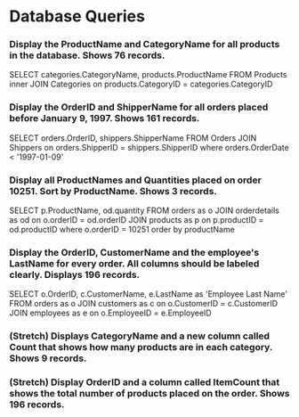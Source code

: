 # Database Queries

### Display the ProductName and CategoryName for all products in the database. Shows 76 records.

SELECT categories.CategoryName, products.ProductName FROM Products
inner JOIN Categories on products.CategoryID = categories.CategoryID

### Display the OrderID and ShipperName for all orders placed before January 9, 1997. Shows 161 records.

SELECT orders.OrderID, shippers.ShipperName FROM Orders
JOIN Shippers
on orders.ShipperID = shippers.ShipperID
where orders.OrderDate < '1997-01-09'

### Display all ProductNames and Quantities placed on order 10251. Sort by ProductName. Shows 3 records.

SELECT p.ProductName, od.quantity FROM
orders as o
JOIN orderdetails as od
on o.orderID = od.orderID
JOIN products as p
on p.productID = od.productID
where o.orderID = 10251
order by productName

### Display the OrderID, CustomerName and the employee's LastName for every order. All columns should be labeled clearly. Displays 196 records.

SELECT o.OrderID, c.CustomerName, e.LastName as 'Employee Last Name' FROM
orders as o
JOIN customers as c
on o.CustomerID = c.CustomerID
JOIN employees as e
on o.EmployeeID = e.EmployeeID

### (Stretch) Displays CategoryName and a new column called Count that shows how many products are in each category. Shows 9 records.

### (Stretch) Display OrderID and a column called ItemCount that shows the total number of products placed on the order. Shows 196 records.
